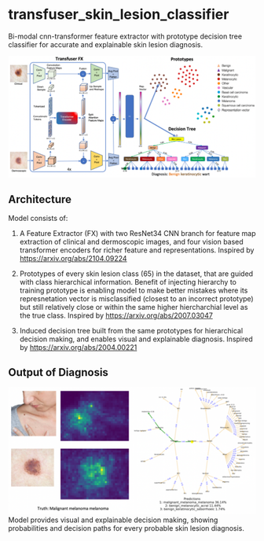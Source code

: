 # transfuser_skin_lesion_classifier
Bi-modal cnn-transformer feature extractor with prototype decision tree classifier for accurate and explainable skin lesion diagnosis.

![alt text](https://github.com/MathewKouch/transfuser_skin_lesion_classifier/blob/main/transfuser_architecture.png)
## Architecture

Model consists of:
1. A Feature Extractor (FX) with two ResNet34 CNN branch for feature map extraction of clinical and dermoscopic images, and four vision based transformer encoders for richer feature and representations. 
Inspired by https://arxiv.org/abs/2104.09224

2. Prototypes of every skin lesion class (65) in the dataset, that are guided with class hierarchical information. Benefit of injecting hierarchy to training prototype is enabling model to make better mistakes where its represnetation vector is misclassified (closest to an incorrect prototype) but still relatively close or within the same higher hiercharchial level as the true class.
Inspired by https://arxiv.org/abs/2007.03047

3. Induced decision tree built from the same prototypes for hierarchical decision making, and enables visual and explainable diagnosis. 
Inspired by https://arxiv.org/abs/2004.00221

## Output of Diagnosis
![alt text](https://github.com/MathewKouch/transfuser_skin_lesion_classifier/blob/main/transfuser_diagnosis.png)
Model provides visual and explainable decision making, showing probabilities and decision paths for every probable skin lesion diagnosis.
